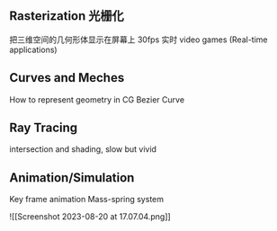 ## Rasterization 光栅化
把三维空间的几何形体显示在屏幕上
30fps 实时 video games (Real-time applications)

## Curves and Meches
How to represent geometry in CG
Bezier Curve

## Ray Tracing
intersection and shading, slow but vivid

## Animation/Simulation
Key frame animation
Mass-spring system

![[Screenshot 2023-08-20 at 17.07.04.png]]